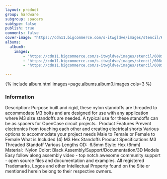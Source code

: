 ```yaml
---
layout: product
group: hardware
subgroup: spacers
subtype: false
publish: true
comments: false
cover-image: "https://cdn11.bigcommerce.com/s-itwgldve/images/stencil/608x608/products/585/3440/m3_hex_standoff_S_w_1.png__85008.1675310607.jpg?c=2"
albums:
  album0:
    images:
        - "https://cdn11.bigcommerce.com/s-itwgldve/images/stencil/608x608/products/585/3440/m3_hex_standoff_S_w_1.png__85008.1675310607.jpg?c=2"
        - "https://cdn11.bigcommerce.com/s-itwgldve/images/stencil/608x608/products/585/3443/m3_hex_standoff_g_w_1.png222__89935.1675310607.jpg?c=2"
        - "https://cdn11.bigcommerce.com/s-itwgldve/images/stencil/608x608/products/585/3444/m3_hex_35mm_spacers__85509.1675310607.png?c=2"

---
```


{% include album.html images=page.albums.album0.images cols=3 %}

### Information

Description:
 Purpose built and rigid, these nylon standoffs are threaded to accommodate M3 bolts and are designed for use with any application where M3 size standoffs are needed. A typical use for these standoffs can be as spacers for OpenCase circuit projects.  Product Features  Prevent electronics from touching each other and creating electrical shorts Various options to accommodate your project needs Male to Female or Female to Female  What is Included  (4) M3 Hex Standoffs  Product Specifications  M3 Threaded Standoff Various Lengths OD:  6.5mm Style: Hex (6mm) Material:  Nylon Color: Black   Assembly/Support/Documentation/3D Models   Easy follow along assembly video - top notch awesome community support - open source files and documentation and examples. All registered Trademarks, Logos and other Intellectual Property found on the Site or mentioned herein belong to their respective owners.  

